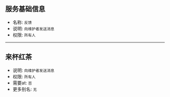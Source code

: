 ## 服务基础信息

- 名称: `反馈`
- 说明: `向维护者发送消息`
- 权限: `所有人`

---

## 来杯红茶

- 说明: `向维护者发送消息`
- 权限: `所有人`
- 需要at: `否`
- 更多别名: `无`
